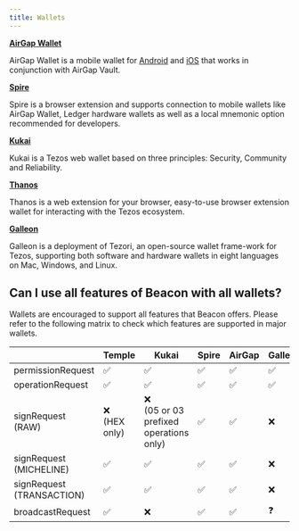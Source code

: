 ```yaml
---
title: Wallets
---
```


**[AirGap Wallet](https://airgap.it)**

AirGap Wallet is a mobile wallet for [Android](https://play.google.com/store/apps/details?id=it.airgap.wallet) and [iOS](https://apps.apple.com/us/app/airgap-wallet/id1420996542?l=de&ls=1) that works in conjunction with AirGap Vault.

**[Spire](https://spirewallet.com/)**

Spire is a browser extension and supports connection to mobile wallets like AirGap Wallet, Ledger hardware wallets as well as a local mnemonic option recommended for developers.

**[Kukai](https://wallet.kukai.app/)**

Kukai is a Tezos web wallet based on three principles: Security, Community and Reliability.

**[Thanos](https://thanoswallet.com/)**

Thanos is a web extension for your browser, easy-to-use browser extension wallet for interacting with the Tezos ecosystem.

**[Galleon](https://cryptonomic.tech/galleon.html)**

Galleon is a deployment of Tezori, an open-source wallet frame-work for Tezos, supporting both software and hardware wallets in eight languages on Mac, Windows, and Linux.

## Can I use all features of Beacon with all wallets?

Wallets are encouraged to support all features that Beacon offers. Please refer to the following matrix to check which features are supported in major wallets.

|                           | Temple               | Kukai                                         | Spire | AirGap | Galleon |
| ------------------------- | -------------------- | --------------------------------------------- | ----- | ------ | ------- |
| permissionRequest         | ✅                   | ✅                                            | ✅    | ✅     | ✅      |
| operationRequest          | ✅                   | ✅                                            | ✅    | ✅     | ✅      |
| signRequest (RAW)         | ❌ <br /> (HEX only) | ❌ <br /> (05 or 03 prefixed operations only) | ✅    | ✅     | ❌      |
| signRequest (MICHELINE)   | ✅                   | ✅                                            | ✅    | ✅     | ❌      |
| signRequest (TRANSACTION) | ✅                   | ✅                                            | ✅    | ✅     | ❌      |
| broadcastRequest          | ✅                   | ❌                                            | ✅    | ✅     | ❓      |
